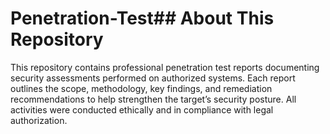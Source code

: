 # Penetration-Test## About This Repository

This repository contains professional penetration test reports documenting security assessments performed on authorized systems. Each report outlines the scope, methodology, key findings, and remediation recommendations to help strengthen the target’s security posture. All activities were conducted ethically and in compliance with legal authorization.
